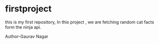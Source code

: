 # firstproject
this is my first repository,
In this project , we are fetching random cat facts form the ninja api.

Author-Gaurav Nagar
